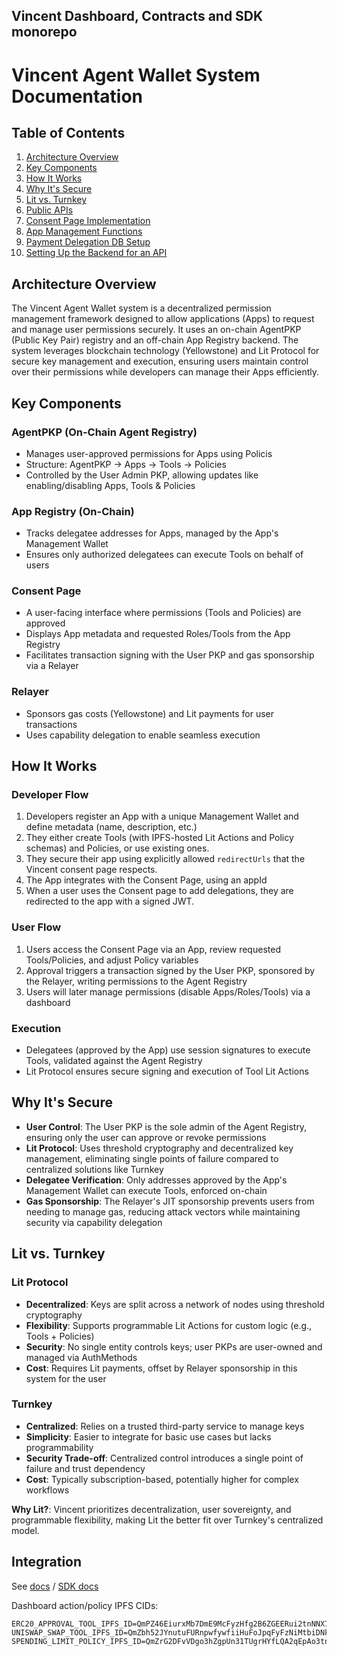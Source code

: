 ## Vincent Dashboard, Contracts and SDK monorepo

# Vincent Agent Wallet System Documentation

## Table of Contents
1. [Architecture Overview](#architecture-overview)
2. [Key Components](#key-components)
3. [How It Works](#how-it-works)
4. [Why It's Secure](#why-its-secure)
5. [Lit vs. Turnkey](#lit-vs-turnkey)
6. [Public APIs](#public-apis)
7. [Consent Page Implementation](#consent-page-implementation)
8. [App Management Functions](#app-management-functions)
9. [Payment Delegation DB Setup](#payment-delegation-db-setup)
10. [Setting Up the Backend for an API](#setting-up-the-backend-for-an-api)

## Architecture Overview

The Vincent Agent Wallet system is a decentralized permission management framework designed to allow applications (Apps) to request and manage user permissions securely. It uses an on-chain AgentPKP (Public Key Pair) registry and an off-chain App Registry backend. The system leverages blockchain technology (Yellowstone) and Lit Protocol for secure key management and execution, ensuring users maintain control over their permissions while developers can manage their Apps efficiently.

## Key Components

### AgentPKP (On-Chain Agent Registry)
- Manages user-approved permissions for Apps using Policis
- Structure: AgentPKP → Apps → Tools → Policies
- Controlled by the User Admin PKP, allowing updates like enabling/disabling Apps, Tools & Policies

### App Registry (On-Chain)
- Tracks delegatee addresses for Apps, managed by the App's Management Wallet
- Ensures only authorized delegatees can execute Tools on behalf of users

### Consent Page
- A user-facing interface where permissions (Tools and Policies) are approved
- Displays App metadata and requested Roles/Tools from the App Registry
- Facilitates transaction signing with the User PKP and gas sponsorship via a Relayer

### Relayer
- Sponsors gas costs (Yellowstone) and Lit payments for user transactions
- Uses capability delegation to enable seamless execution

## How It Works

### Developer Flow
1. Developers register an App with a unique Management Wallet and define metadata (name, description, etc.)
2. They either create Tools (with IPFS-hosted Lit Actions and Policy schemas) and Policies, or use existing ones.
3. They secure their app using explicitly allowed `redirectUrls` that the Vincent consent page respects.
4. The App integrates with the Consent Page, using an appId
5. When a user uses the Consent page to add delegations, they are redirected to the app with a signed JWT.

### User Flow
1. Users access the Consent Page via an App, review requested Tools/Policies, and adjust Policy variables
2. Approval triggers a transaction signed by the User PKP, sponsored by the Relayer, writing permissions to the Agent Registry
3. Users will later manage permissions (disable Apps/Roles/Tools) via a dashboard

### Execution
- Delegatees (approved by the App) use session signatures to execute Tools, validated against the Agent Registry
- Lit Protocol ensures secure signing and execution of Tool Lit Actions

## Why It's Secure

- **User Control**: The User PKP is the sole admin of the Agent Registry, ensuring only the user can approve or revoke permissions
- **Lit Protocol**: Uses threshold cryptography and decentralized key management, eliminating single points of failure compared to centralized solutions like Turnkey
- **Delegatee Verification**: Only addresses approved by the App's Management Wallet can execute Tools, enforced on-chain
- **Gas Sponsorship**: The Relayer's JIT sponsorship prevents users from needing to manage gas, reducing attack vectors while maintaining security via capability delegation

## Lit vs. Turnkey

### Lit Protocol
- **Decentralized**: Keys are split across a network of nodes using threshold cryptography
- **Flexibility**: Supports programmable Lit Actions for custom logic (e.g., Tools + Policies)
- **Security**: No single entity controls keys; user PKPs are user-owned and managed via AuthMethods
- **Cost**: Requires Lit payments, offset by Relayer sponsorship in this system for the user

### Turnkey
- **Centralized**: Relies on a trusted third-party service to manage keys
- **Simplicity**: Easier to integrate for basic use cases but lacks programmability
- **Security Trade-off**: Centralized control introduces a single point of failure and trust dependency
- **Cost**: Typically subscription-based, potentially higher for complex workflows

**Why Lit?**: Vincent prioritizes decentralization, user sovereignty, and programmable flexibility, making Lit the better fit over Turnkey's centralized model.

## Integration
See [docs](https://docs.heyvincent.ai/) / [SDK docs](https://sdk-docs.heyvincent.ai/)

Dashboard action/policy IPFS CIDs:
```
ERC20_APPROVAL_TOOL_IPFS_ID=QmPZ46EiurxMb7DmE9McFyzHfg2B6ZGEERui2tnNNX7cky
UNISWAP_SWAP_TOOL_IPFS_ID=QmZbh52JYnutuFURnpwfywfiiHuFoJpqFyFzNiMtbiDNkK
SPENDING_LIMIT_POLICY_IPFS_ID=QmZrG2DFvVDgo3hZgpUn31TUgrHYfLQA2qEpAo3tnKmzhQ
```
